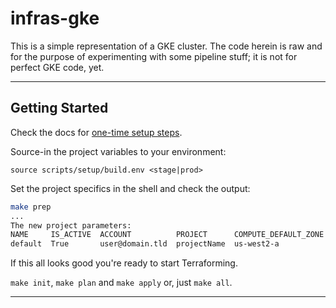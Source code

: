 # infras-gke

This is a simple representation of a GKE cluster. The code herein is raw and for the purpose of experimenting with some pipeline stuff; it is not for perfect GKE code, yet.

---

## Getting Started

Check the docs for [one-time setup steps].

Source-in the project variables to your environment:

`source scripts/setup/build.env <stage|prod>`

Set the project specifics in the shell and check the output:

```bash
make prep
...
The new project parameters:
NAME     IS_ACTIVE  ACCOUNT          PROJECT      COMPUTE_DEFAULT_ZONE  COMPUTE_DEFAULT_REGION
default  True       user@domain.tld  projectName  us-west2-a            us-west2
```

If this all looks good you're ready to start Terraforming.

`make init`, `make plan` and `make apply` or, just `make all`. 

---

[one-time setup steps]:https://github.com/todd-dsm/infras-gke/blob/master/docs/one-time-setup-stuff.md
